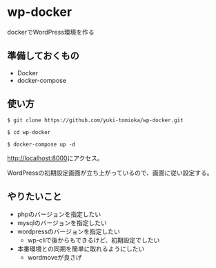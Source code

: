 # wp-docker
dockerでWordPress環境を作る

## 準備しておくもの

- Docker
- docker-compose

## 使い方

```
$ git clone https://github.com/yuki-tomioka/wp-docker.git

$ cd wp-docker

$ docker-compose up -d
```

[http://localhost:8000](http://localhost:8000)にアクセス。

WordPressの初期設定画面が立ち上がっているので、画面に従い設定する。


## やりたいこと

- phpのバージョンを指定したい
- mysqlのバージョンを指定したい
- wordpressのバージョンを指定したい
  - wp-cliで後からもできるけど、初期設定でしたい
- 本番環境との同期を簡単に取れるようにしたい
  - wordmoveが良さげ

